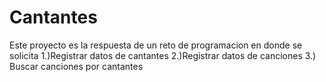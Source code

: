 # Cantantes
Este proyecto es la respuesta de un reto de programacion en donde se solicita 1.)Registrar datos de cantantes 2.)Registrar datos de canciones 3.) Buscar canciones por cantantes
